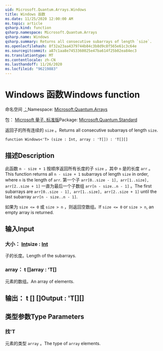 ```yaml
---
uid: Microsoft.Quantum.Arrays.Windows
title: Windows 函数
ms.date: 11/25/2020 12:00:00 AM
ms.topic: article
qsharp.kind: function
qsharp.namespace: Microsoft.Quantum.Arrays
qsharp.name: Windows
qsharp.summary: Returns all consecutive subarrays of length `size`.
ms.openlocfilehash: 8f32a23aa4379744b84c3b8d9c8f565e61c3c64e
ms.sourcegitcommit: a87c1aa8e7453360025e47ba614f25b02ea84ec3
ms.translationtype: MT
ms.contentlocale: zh-CN
ms.lasthandoff: 11/26/2020
ms.locfileid: "96219883"
---
```

# <a name="windows-function"></a><span data-ttu-id="32dca-102">Windows 函数</span><span class="sxs-lookup"><span data-stu-id="32dca-102">Windows function</span></span>

<span data-ttu-id="32dca-103">命名空间 [：](xref:Microsoft.Quantum.Arrays)</span><span class="sxs-lookup"><span data-stu-id="32dca-103">Namespace: [Microsoft.Quantum.Arrays](xref:Microsoft.Quantum.Arrays)</span></span>

<span data-ttu-id="32dca-104">包： [Microsoft 量子. 标准版](https://nuget.org/packages/Microsoft.Quantum.Standard)</span><span class="sxs-lookup"><span data-stu-id="32dca-104">Package: [Microsoft.Quantum.Standard](https://nuget.org/packages/Microsoft.Quantum.Standard)</span></span>


<span data-ttu-id="32dca-105">返回子的所有连续的 `size` 。</span><span class="sxs-lookup"><span data-stu-id="32dca-105">Returns all consecutive subarrays of length `size`.</span></span>

```qsharp
function Windows<'T> (size : Int, array : 'T[]) : 'T[][]
```


## <a name="description"></a><span data-ttu-id="32dca-106">描述</span><span class="sxs-lookup"><span data-stu-id="32dca-106">Description</span></span>

<span data-ttu-id="32dca-107">此函数 `n - size + 1` 按顺序返回所有长度的子 `size` ，其中 `n` 是的长度 `arr` 。</span><span class="sxs-lookup"><span data-stu-id="32dca-107">This function returns all `n - size + 1` subarrays of length `size` in order, where `n` is the length of `arr`.</span></span>
<span data-ttu-id="32dca-108">第一个子 `arr[0..size - 1], arr[1..size], arr[2..size + 1]` 一直为最后一个子数组 `arr[n - size..n - 1]` 。</span><span class="sxs-lookup"><span data-stu-id="32dca-108">The first subarrays are `arr[0..size - 1], arr[1..size], arr[2..size + 1]` until the last subarray `arr[n - size..n - 1]`.</span></span>

<span data-ttu-id="32dca-109">如果为 `size <= 0` 或 `size > n` ，则返回空数组。</span><span class="sxs-lookup"><span data-stu-id="32dca-109">If `size <= 0` or `size > n`, an empty array is returned.</span></span>

## <a name="input"></a><span data-ttu-id="32dca-110">输入</span><span class="sxs-lookup"><span data-stu-id="32dca-110">Input</span></span>

### <a name="size--int"></a><span data-ttu-id="32dca-111">大小： [Int](xref:microsoft.quantum.lang-ref.int)</span><span class="sxs-lookup"><span data-stu-id="32dca-111">size : [Int](xref:microsoft.quantum.lang-ref.int)</span></span>

<span data-ttu-id="32dca-112">子的长度。</span><span class="sxs-lookup"><span data-stu-id="32dca-112">Length of the subarrays.</span></span>


### <a name="array--t"></a><span data-ttu-id="32dca-113">array： t []</span><span class="sxs-lookup"><span data-stu-id="32dca-113">array : 'T[]</span></span>

<span data-ttu-id="32dca-114">元素的数组。</span><span class="sxs-lookup"><span data-stu-id="32dca-114">An array of elements.</span></span>



## <a name="output--t"></a><span data-ttu-id="32dca-115">输出： t [] []</span><span class="sxs-lookup"><span data-stu-id="32dca-115">Output : 'T[][]</span></span>



## <a name="type-parameters"></a><span data-ttu-id="32dca-116">类型参数</span><span class="sxs-lookup"><span data-stu-id="32dca-116">Type Parameters</span></span>

### <a name="t"></a><span data-ttu-id="32dca-117">找</span><span class="sxs-lookup"><span data-stu-id="32dca-117">'T</span></span>

<span data-ttu-id="32dca-118">元素的类型 `array` 。</span><span class="sxs-lookup"><span data-stu-id="32dca-118">The type of `array` elements.</span></span>